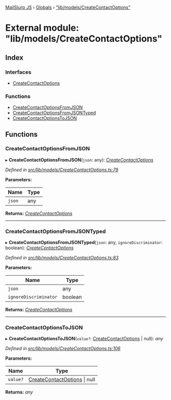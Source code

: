 [MailSlurp JS](../README.md) › [Globals](../globals.md) › ["lib/models/CreateContactOptions"](_lib_models_createcontactoptions_.md)

# External module: "lib/models/CreateContactOptions"

## Index

### Interfaces

* [CreateContactOptions](../interfaces/_lib_models_createcontactoptions_.createcontactoptions.md)

### Functions

* [CreateContactOptionsFromJSON](_lib_models_createcontactoptions_.md#createcontactoptionsfromjson)
* [CreateContactOptionsFromJSONTyped](_lib_models_createcontactoptions_.md#createcontactoptionsfromjsontyped)
* [CreateContactOptionsToJSON](_lib_models_createcontactoptions_.md#createcontactoptionstojson)

## Functions

###  CreateContactOptionsFromJSON

▸ **CreateContactOptionsFromJSON**(`json`: any): *[CreateContactOptions](../interfaces/_lib_models_createcontactoptions_.createcontactoptions.md)*

*Defined in [src/lib/models/CreateContactOptions.ts:79](https://github.com/mailslurp/mailslurp-client-ts-js/blob/fc9510a/src/lib/models/CreateContactOptions.ts#L79)*

**Parameters:**

Name | Type |
------ | ------ |
`json` | any |

**Returns:** *[CreateContactOptions](../interfaces/_lib_models_createcontactoptions_.createcontactoptions.md)*

___

###  CreateContactOptionsFromJSONTyped

▸ **CreateContactOptionsFromJSONTyped**(`json`: any, `ignoreDiscriminator`: boolean): *[CreateContactOptions](../interfaces/_lib_models_createcontactoptions_.createcontactoptions.md)*

*Defined in [src/lib/models/CreateContactOptions.ts:83](https://github.com/mailslurp/mailslurp-client-ts-js/blob/fc9510a/src/lib/models/CreateContactOptions.ts#L83)*

**Parameters:**

Name | Type |
------ | ------ |
`json` | any |
`ignoreDiscriminator` | boolean |

**Returns:** *[CreateContactOptions](../interfaces/_lib_models_createcontactoptions_.createcontactoptions.md)*

___

###  CreateContactOptionsToJSON

▸ **CreateContactOptionsToJSON**(`value?`: [CreateContactOptions](../interfaces/_lib_models_createcontactoptions_.createcontactoptions.md) | null): *any*

*Defined in [src/lib/models/CreateContactOptions.ts:106](https://github.com/mailslurp/mailslurp-client-ts-js/blob/fc9510a/src/lib/models/CreateContactOptions.ts#L106)*

**Parameters:**

Name | Type |
------ | ------ |
`value?` | [CreateContactOptions](../interfaces/_lib_models_createcontactoptions_.createcontactoptions.md) &#124; null |

**Returns:** *any*
